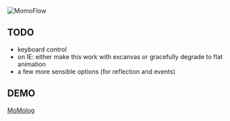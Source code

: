 ![MomoFlow](http://momolog.info/wp-content/uploads/2009/11/Bildschirmfoto-2009-11-22-um-09.01.33-300x240.png)

## TODO
- keyboard control
- on IE: either make this work with excanvas or gracefully degrade to flat animation
- a few more sensible options (for reflection and events)

## DEMO
[MoMolog](http://flow.momolog.info)
